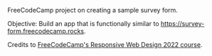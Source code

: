 FreeCodeCamp project on creating a sample survey form. 

Objective: Build an app that is functionally similar to https://survey-form.freecodecamp.rocks.

Credits to [FreeCodeCamp's Responsive Web Design 2022 course](https://www.freecodecamp.org/learn/2022/responsive-web-design/).
